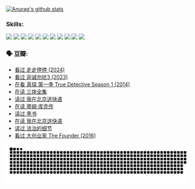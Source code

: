 
[![Anurag's github stats](https://github-readme-stats.vercel.app/api?username=w940853815)](https://github.com/anuraghazra/github-readme-stats)

### Skills:

<code><img height="32" src="https://cdn.jsdelivr.net/npm/simple-icons@v5/icons/python.svg"></code>
<code><img height="32" src="https://cdn.jsdelivr.net/npm/simple-icons@v5/icons/javascript.svg"></code>
<code><img height="32" src="https://cdn.jsdelivr.net/npm/simple-icons@v5/icons/django.svg"></code>
<code><img height="32" src="https://cdn.jsdelivr.net/npm/simple-icons@v5/icons/flask.svg"></code>
<code><img height="32" src="https://cdn.jsdelivr.net/npm/simple-icons@v5/icons/vuetify.svg"></code>
<code><img height="32" src="https://cdn.jsdelivr.net/npm/simple-icons@v5/icons/git.svg"></code>
<code><img height="32" src="https://cdn.jsdelivr.net/npm/simple-icons@v5/icons/docker.svg"></code>
<code><img height="32" src="https://cdn.jsdelivr.net/npm/simple-icons@v5/icons/postgresql.svg"></code>
<code><img height="32" src="https://cdn.jsdelivr.net/npm/simple-icons@v5/icons/elasticsearch.svg"></code>
<code><img height="32" src="https://cdn.jsdelivr.net/npm/simple-icons@v5/icons/macos.svg"></code>
<code><img height="32" src="https://cdn.jsdelivr.net/npm/simple-icons@v5/icons/linux.svg"></code>

### 🗣 豆瓣:

<!-- DOUBAN-ACTIVITIES:START -->
- [看过 走走停停‎ (2024)](https://www.douban.com/people/136069238/status/4684430230/?_i=24005082)
- [看过 非诚勿扰3‎ (2023)](https://www.douban.com/people/136069238/status/4676324100/?_i=24005082)
- [在看 真探 第一季 True Detective Season 1‎ (2014)](https://www.douban.com/people/136069238/status/4673382852/?_i=24005082)
- [在读 三体全集](https://www.douban.com/people/136069238/status/4672842521/?_i=24005082)
- [读过 我在北京送快递](https://www.douban.com/people/136069238/status/4672842036/?_i=24005082)
- [在读 蒂姆·库克传](https://www.douban.com/people/136069238/status/4663517053/?_i=24005082)
- [读过 黑书](https://www.douban.com/people/136069238/status/4663516022/?_i=24005082)
- [在读 我在北京送快递](https://www.douban.com/people/136069238/status/4658098365/?_i=24005082)
- [读过 法治的细节](https://www.douban.com/people/136069238/status/4657347558/?_i=24005082)
- [看过 大创业家 The Founder‎ (2016)](https://www.douban.com/people/136069238/status/4649667693/?_i=24005082)
<!-- DOUBAN-ACTIVITIES:END -->


![Snake animation](https://raw.githubusercontent.com/w940853815/w940853815/output/github-contribution-grid-snake.svg)

<!--
**w940853815/w940853815** is a ✨ _special_ ✨ repository because its `README.md` (this file) appears on your GitHub profile.

Here are some ideas to get you started:

- 🔭 I’m currently working on ...
- 🌱 I’m currently learning ...
- 👯 I’m looking to collaborate on ...
- 🤔 I’m looking for help with ...
- 💬 Ask me about ...
- 📫 How to reach me: ...
- 😄 Pronouns: ...
- ⚡ Fun fact: ...
-->
